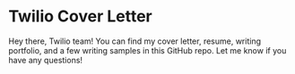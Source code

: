 # Twilio Cover Letter
Hey there, Twilio team! You can find my cover letter, resume, writing portfolio, and a few writing samples in this GitHub repo. Let me know if you have any questions!
